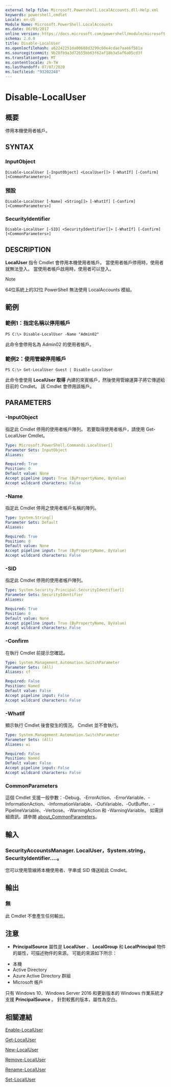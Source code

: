 ```yaml
---
external help file: Microsoft.Powershell.LocalAccounts.dll-Help.xml
keywords: powershell,cmdlet
Locale: en-US
Module Name: Microsoft.PowerShell.LocalAccounts
ms.date: 06/09/2017
online version: https://docs.microsoft.com/powershell/module/microsoft.powershell.localaccounts/disable-localuser?view=powershell-5.1&WT.mc_id=ps-gethelp
schema: 2.0.0
title: Disable-LocalUser
ms.openlocfilehash: a62242251da00688d3299c60e4cdae7aae6f581a
ms.sourcegitcommit: 9b28fb9a3d72655bb63f62af18b3a5af6a05cd3f
ms.translationtype: MT
ms.contentlocale: zh-TW
ms.lasthandoff: 07/07/2020
ms.locfileid: "93202248"
---
```

# Disable-LocalUser

## 概要
停用本機使用者帳戶。

## SYNTAX

### InputObject

```
Disable-LocalUser [-InputObject] <LocalUser[]> [-WhatIf] [-Confirm] [<CommonParameters>]
```

### 預設

```
Disable-LocalUser [-Name] <String[]> [-WhatIf] [-Confirm] [<CommonParameters>]
```

### SecurityIdentifier

```
Disable-LocalUser [-SID] <SecurityIdentifier[]> [-WhatIf] [-Confirm] [<CommonParameters>]
```

## DESCRIPTION
**LocalUser** 指令 Cmdlet 會停用本機使用者帳戶。
當使用者帳戶停用時，使用者就無法登入。
當使用者帳戶啟用時，使用者可以登入。

> [!NOTE]
> 64位系統上的32位 PowerShell 無法使用 LocalAccounts 模組。

## 範例

### 範例1：指定名稱以停用帳戶

```
PS C:\> Disable-LocalUser -Name "Admin02"
```

此命令會停用名為 Admin02 的使用者帳戶。

### 範例2：使用管線停用帳戶

```
PS C:\> Get-LocalUser Guest | Disable-LocalUser
```

此命令會使用 **LocalUser 取得** 內建的來賓帳戶，然後使用管線運算子將它傳遞給目前的 Cmdlet。
該 Cmdlet 會停用該帳戶。

## PARAMETERS

### -InputObject
指定此 Cmdlet 停用的使用者帳戶陣列。
若要取得使用者帳戶，請使用 Get-LocalUser Cmdlet。

```yaml
Type: Microsoft.PowerShell.Commands.LocalUser[]
Parameter Sets: InputObject
Aliases:

Required: True
Position: 0
Default value: None
Accept pipeline input: True (ByPropertyName, ByValue)
Accept wildcard characters: False
```

### -Name
指定此 Cmdlet 停用之使用者帳戶名稱的陣列。

```yaml
Type: System.String[]
Parameter Sets: Default
Aliases:

Required: True
Position: 0
Default value: None
Accept pipeline input: True (ByPropertyName, ByValue)
Accept wildcard characters: False
```

### -SID
指定此 Cmdlet 停用的使用者帳戶陣列。

```yaml
Type: System.Security.Principal.SecurityIdentifier[]
Parameter Sets: SecurityIdentifier
Aliases:

Required: True
Position: 0
Default value: None
Accept pipeline input: True (ByPropertyName, ByValue)
Accept wildcard characters: False
```

### -Confirm
在執行 Cmdlet 前提示您確認。

```yaml
Type: System.Management.Automation.SwitchParameter
Parameter Sets: (All)
Aliases: cf

Required: False
Position: Named
Default value: False
Accept pipeline input: False
Accept wildcard characters: False
```

### -WhatIf
顯示執行 Cmdlet 後會發生的情況。
Cmdlet 並不會執行。

```yaml
Type: System.Management.Automation.SwitchParameter
Parameter Sets: (All)
Aliases: wi

Required: False
Position: Named
Default value: False
Accept pipeline input: False
Accept wildcard characters: False
```

### CommonParameters
這個 Cmdlet 支援一般參數：-Debug、-ErrorAction、-ErrorVariable、-InformationAction、-InformationVariable、-OutVariable、-OutBuffer、-PipelineVariable、-Verbose、-WarningAction 和 -WarningVariable。 如需詳細資訊，請參閱 [about_CommonParameters](https://go.microsoft.com/fwlink/?LinkID=113216)。

## 輸入

### SecurityAccountsManager. LocalUser，System.string，SecurityIdentifier....。
您可以使用管線將本機使用者、字串或 SID 傳送給此 Cmdlet。

## 輸出

### 無
此 Cmdlet 不會產生任何輸出。

## 注意

* **PrincipalSource** 屬性是 **LocalUser** 、 **LocalGroup** 和 **LocalPrincipal** 物件的屬性，可描述物件的來源。 可能的來源如下所示：

- 本機
- Active Directory
- Azure Active Directory 群組
- Microsoft 帳戶

只有 Windows 10、Windows Server 2016 和更新版本的 Windows 作業系統才支援 **PrincipalSource** 。 針對較舊的版本，屬性為空白。

## 相關連結

[Enable-LocalUser](Enable-LocalUser.md)

[Get-LocalUser](Get-LocalUser.md)

[New-LocalUser](New-LocalUser.md)

[Remove-LocalUser](Remove-LocalUser.md)

[Rename-LocalUser](Rename-LocalUser.md)

[Set-LocalUser](Set-LocalUser.md)
